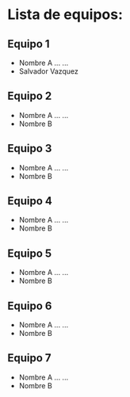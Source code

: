 # Lista de equipos:

## Equipo 1
- Nombre A
...
...
- Salvador Vazquez

## Equipo 2
- Nombre A
...
...
- Nombre B

## Equipo 3
- Nombre A
...
...
- Nombre B

## Equipo 4
- Nombre A
...
...
- Nombre B

## Equipo 5
- Nombre A
...
...
- Nombre B

## Equipo 6
- Nombre A
...
...
- Nombre B

## Equipo 7
- Nombre A
...
...
- Nombre B
